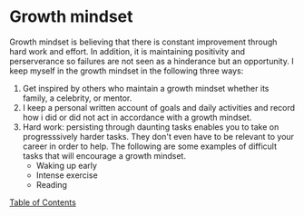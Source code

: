 # Growth mindset

  Growth mindset is believing that there is constant improvement through hard work and effort. In addition,
  it is maintaining positivity and perserverance so failures are not seen as a hinderance but an opportunity.
  I keep myself in the growth mindset in the following three ways:
  
 1. Get inspired by others who maintain a growth mindset whether its family, a celebrity, or mentor.
 2. I keep a personal written account of goals and daily activities and record how i did or did not act in accordance with a growth mindset.
 3. Hard work: persisting through daunting tasks enables you to take on progresssively harder tasks. They don't even have to be relevant to your career in order to help. The following are some examples of difficult tasks that will encourage a growth mindset.
    - Waking up early
    - Intense exercise
    - Reading  

[Table of Contents](README.md)
